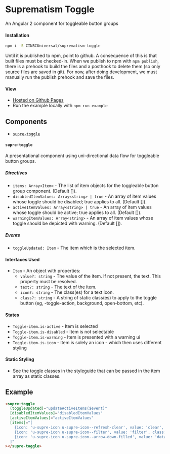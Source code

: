 # Suprematism Toggle

An Angular 2 component for toggleable button groups


#### Installation
```bash
npm i -S CINBCUniversal/suprematism-toggle
```
Until it is published to npm, point to github. A consequence of this is that
built files must be checked-in. When we publish to npm with `npm publish`,
there is a prehook to build the files and a posthook to delete them
(so only source files are saved in git). For now, after doing development,
we must manually run the publish prehook and save the files.


#### View
- [Hosted on Github Pages](https://cinbcuniversal.github.io/suprematism-toggle/)
- Run the example locally with `npm run example`


## Components
- [`supre-toggle`](#supre-toggle)

#### <a id="supre-toggle"></a> `supre-toggle`
A presentational component using uni-directional data flow for toggleable button groups.

##### Directives
- `items: Array<Item>` - The list of item objects for the toggleable button group component. (Default []).
- `disabledItemValues: Array<string> | true` - An array of item values whose toggle should be disabled; true applies to all. (Default []).
- `activeItemValues: Array<string> | true` - An array of item values whose toggle should be active; true applies to all. (Default []).
- `warningItemValues: Array<string>` - An array of item values whose toggle should be depicted with warning. (Default []).

##### Events
- `toggleUpdated: Item` - The item which is the selected item.

#### Interfaces Used
- `Item` - An object with properties:
  - `value?: string` - The value of the item. If not present, the text. This property must be resolved.
  - `text?: string` - The text of the item.
  - `icon?: string` - The class(es) for a text icon.
  - `class?: string` - A string of static class(es) to apply to the toggle button (eg, -toggle-action, background, open-bottom, etc).

#### States
- `Toggle-item.is-active` - Item is selected
- `Toggle-item.is-disabled` - Item is not selectable
- `Toggle-item.is-warning` - Item is presented with a warning ui
- `Toggle-item.is-icon` - Item is solely an icon - which then uses different styling

#### Static Styling
- See the toggle classes in the styleguide that can be passed in the item array as static classes.


## Example
```html
<supre-toggle
  (toggleUpdated)="updateActiveItems($event)"
  [disabledItemValues]="disabledItemValues"
  [activeItemValues]="activeItemValues"
  [items]="[
    {icon: 'u-supre-icon u-supre-icon--refresh-clear', value: 'clear', class: '-toggle-action'},
    {icon: 'u-supre-icon u-supre-icon--filter', value: 'filter', class: '-toggle-action'},
    {icon: 'u-supre-icon u-supre-icon--arrow-down-filled', value: 'dataGrid', class: '-toggle-action background open-bottom'}
  ]"
></supre-toggle>
```
